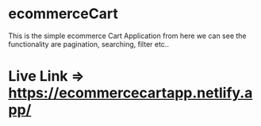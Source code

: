 # ecommerceCart
This is the simple ecommerce Cart Application from here we can see the functionality are pagination, searching, filter etc..
# Live Link => https://ecommercecartapp.netlify.app/

